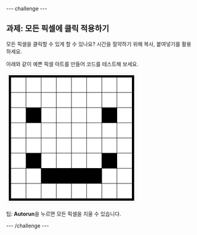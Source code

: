 \--- challenge \---

## 과제: 모든 픽셀에 클릭 적용하기

모든 픽셀을 클릭할 수 있게 할 수 있나요? 시간을 절약하기 위해 복사, 붙여넣기를 활용하세요.

아래와 같이 예쁜 픽셀 아트를 만들어 코드를 테스트해 보세요.

![스크린샷](images/pixel-art-black-example.png)

팁: **Autorun**을 누르면 모든 픽셀을 지울 수 있습니다.

\--- /challenge \---
